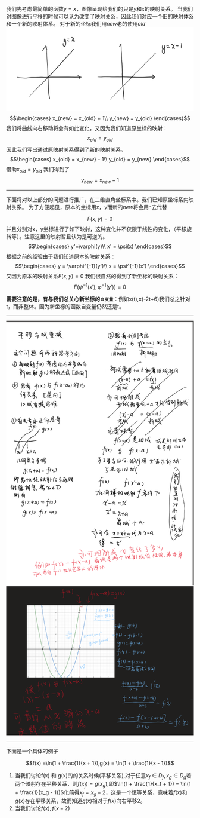 我们先考虑最简单的函数$y=x$，图像呈现给我们的只是$y$和$x$的映射关系。
当我们对图像进行平移的时候可以认为改变了映射关系，因此我们对应一个旧的映射体系和一个新的映射体系。
对于新的坐标我们用$new$老的使用$old$
![Alt text](image-2.png)
$$\begin{cases}
    x_{new} = x_{old} + 1\\
    y_{new} = y_{old}
\end{cases}$$
我们将曲线向右移动将会有如此变化，又因为我们知道原坐标的映射：
$$x_{old} = y_{old}$$
因此我们写出通过原映射关系得到了新的映射关系。
$$\begin{cases}
    x_{old} = x_{new} - 1\\
    y_{old} = y_{new}
\end{cases}$$
借助$x_{old} = y_{old}$
我们得到了
$$y_{new} = x_{new} - 1$$

---

下面将对以上部分的问题进行推广，在二维直角坐标系中。我们已知原坐标系内映射关系。
为了方便起见，原本的坐标用$x$，$y$而新的$new$将会用`'`去代替

$$F(x,y)=0$$
并且分别对x，y坐标进行了如下映射，这种变化并不仅限于线性的变化，（平移旋转等）。注意这里的映射暂且认为是可逆的。
$$\begin{cases}
    y'=\varphi(y)\\
    x' = \psi(x)
\end{cases}$$
根据之前的经验由于我们知道原本的映射关系：
$$\begin{cases}
    y = \varphi^{-1}(y')\\
    x = \psi^{-1}(x')
\end{cases}$$
又因为原本的映射关系$F(x,y)=0$
我们很自然的得到了新坐标的映射关系：
$$F(\psi^{-1}(x'),\varphi^{-1}(y'))=0$$

**需要注意的是，有与我们总关心新坐标的`自变量`**：例如x(t),x(-2t+6)我们总之针对t，而非整体。因为新坐标的函数自变量仍然还是t。


---

![alt text](image-1.png) 
![alt text](image-3.png)


---

下面是一个具体的例子

$$f(x) =\ln(1 + \frac{1}{x + 1}),g(x) = \ln(1 + \frac{1}{x - 1})$$

1. 当我们讨论f(x) 和 g(x)的的关系时候(平移关系),对于任意$x_f \in D_f,x_g\in D_g$若两个映射存在平移关系，则$f(x_f) = g(x_g)$,即$\ln(1 + \frac{1}{x_f + 1}) = \ln(1 + \frac{1}{x_g - 1})$化简得$x_f = x_g - 2$，这是一个恒等关系，意味着$f(x)$和$g(x)$存在平移关系，故而知道$g(x)$相对于$f(x)$向右平移2。
2. 当我们讨论$f(x),f(x-2)$  